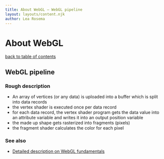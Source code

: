 ```yaml
---
title: About WebGL – WebGL pipeline
layout: layouts/content.njk
author: Lea Rosema
---
```


# About WebGL

[back to table of contents](../)

## WebGL pipeline

### Rough description

- An array of vertices (or any data) is uploaded into a buffer which is split into data records
- the vertex shader is executed once per data record
- for each data record, the vertex shader program gets the data value into an attribute variable and writes it into an output position variable
- the made up shape gets rasterized into fragments (pixels)
- the fragment shader calculates the color for each pixel

### See also

- [Detailed description on WebGL fundamentals](https://webglfundamentals.org/webgl/lessons/webgl-how-it-works.html)

